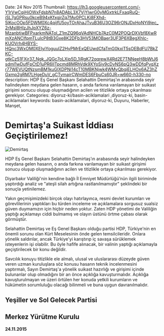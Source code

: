 Date: 24 Nov 2015
Thumbnail: https://lh3.googleusercontent.com/-Y1rVwCqiHiOWxFdsbN7n8ADAbL3X7VjYIwrG0yMGxtrkLFxaqRuQ-iSL7gGPRsu0kceB94xKfxgjrZq7fAv0PCLKi8FXhd-5lKocOOp5FDWM0Xc4qijfU5oyTOrAhaJTvuB36U3OZ96rONJDxHoNYi9iec_2rMsI8HlzJhJpXYZ6z-MzanbtjwBFPxarkmNATol_Z1mZQ96qVAdNHCb7AzC0M2POQrDXVbf8XwRmXzANCIfpmTLulcP8tB3Gxe8K2DFb3HV53MOBaer3UF3P6XBegXhIc-KUOVrh4HBYS-HQnc3WxOM0XEIyiYoguuIZ2HyPMrExQEUwdCfaTmG0kxiT5sOEBdFU7BkZKC-gtkCz51FXjr37_Ngk_JQGc7oLXip5D_1jRgK72qqrewX4Rd2E7TNNeeH8bWtJ6sdml1wDufFpCtD1uPR6IITpcmd8MRhVdk9XYoSiy9cDvNS6pQ3wDDfqPvqXzr77WEVUQtNzsmBM1kuGIXDPNi14cT10MBKNjwk4WMvQbqiELHOx6AZ3hZGxmp2gRM7LHgeDuV_gCTvmairCWmDES6FbuCs60JR=w660-h330-no
description: HDP Eş Genel Başkanı Selahattin Demirtaş’ın arabasında seyir halindeyken meydana gelen hasarın, o anda farkına varılamayan bir suikast girişimi sonucu oluşup oluşmadığının acilen ve titizlikle ortaya çıkarılması gerekiyor.
Categories: diyoruz-ki/basin-aciklamalari ,diyoruz-ki, basin-aciklamalari
keywords: basin-aciklamalari, diyoruz-ki, Duyuru, Haberler, Manşet, 


# Demirtaş'a Suikast İddiası Geçiştirilemez!

![Demirtaş](https://lh3.googleusercontent.com/-Y1rVwCqiHiOWxFdsbN7n8ADAbL3X7VjYIwrG0yMGxtrkLFxaqRuQ-iSL7gGPRsu0kceB94xKfxgjrZq7fAv0PCLKi8FXhd-5lKocOOp5FDWM0Xc4qijfU5oyTOrAhaJTvuB36U3OZ96rONJDxHoNYi9iec_2rMsI8HlzJhJpXYZ6z-MzanbtjwBFPxarkmNATol_Z1mZQ96qVAdNHCb7AzC0M2POQrDXVbf8XwRmXzANCIfpmTLulcP8tB3Gxe8K2DFb3HV53MOBaer3UF3P6XBegXhIc-KUOVrh4HBYS-HQnc3WxOM0XEIyiYoguuIZ2HyPMrExQEUwdCfaTmG0kxiT5sOEBdFU7BkZKC-gtkCz51FXjr37_Ngk_JQGc7oLXip5D_1jRgK72qqrewX4Rd2E7TNNeeH8bWtJ6sdml1wDufFpCtD1uPR6IITpcmd8MRhVdk9XYoSiy9cDvNS6pQ3wDDfqPvqXzr77WEVUQtNzsmBM1kuGIXDPNi14cT10MBKNjwk4WMvQbqiELHOx6AZ3hZGxmp2gRM7LHgeDuV_gCTvmairCWmDES6FbuCs60JR=w660-h330-no)

HDP Eş Genel Başkanı Selahattin Demirtaş’ın arabasında seyir halindeyken meydana gelen hasarın, o anda farkına varılamayan bir suikast girişimi sonucu oluşup oluşmadığının acilen ve titizlikle ortaya çıkarılması gerekiyor.

Diyarbakır Valiliği'nin kendine bağlı İl Emniyet Müdürlüğü’nün ilgili biriminde yaptırdığı analiz ve "ateşli silah artığına rastlanılmamıştır" şeklindeki bir sonuçla yetinilemez.

Yakın geçmişimizdeki birçok olayı hatırlayınca, resmi devlet kurumları ve görevlilerinin yaptıkları bu türden inceleme ve açıklamalara sorgusuz sualsiz güven duymamızın için hiçbir neden yoktur. Zaten HDP yönetimi de Valiliğin yaptığı açıklamayı ciddi bulmamış ve olayın üstünü örtme çabası olarak görmüştür. 

Selahattin Demirtaş ve Eş Genel Başkanı olduğu partisi HDP, Türkiye'nin en önemli sorunu olan Kürt Meselesinin önde gelen temsilcileridir. Onlara yönelik saldırılar, ancak Türkiye'yi karıştırıp iç savaşa sürüklemek isteyenlerin işi olabilir. Bu öyle hafife alınacak, bir valinin yaptığı açıklamayla geçiştirilecek bir konu değildir.

Savcılık konuyu titizlikle ele almalı, ulusal ve uluslararası düzeyde güven veren uzman kuruluşlara söz konusu hasarın teknik incelenmesini yaptırmalı, Sayın Demirtaş'a yönelik suikast hazırlığı ve girişimi içinde bulunanlar olup olmadığını bir an önce açıklığa kavuşturmalıdır. Açıklığa kavuşturulmayan ve üzeri örtülen her konuda yetkili kurumların ve hükümetin sorumluluğu olacağı bilinmeli ve buna uygun davranılmalıdır.


## Yeşiller ve Sol Gelecek Partisi 
## Merkez Yürütme Kurulu
#### 24.11.2015
